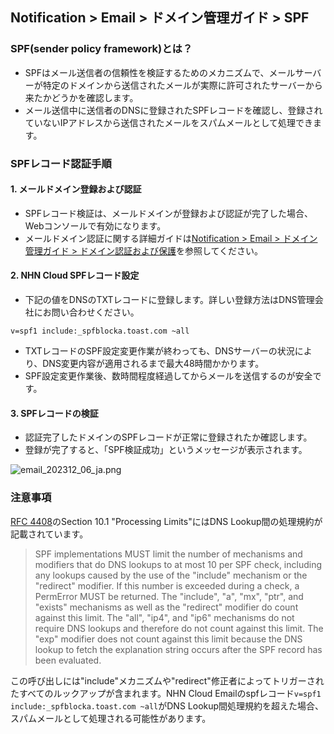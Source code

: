 ## Notification > Email > ドメイン管理ガイド > SPF

### SPF(sender policy framework)とは？
- SPFはメール送信者の信頼性を検証するためのメカニズムで、メールサーバーが特定のドメインから送信されたメールが実際に許可されたサーバーから来たかどうかを確認します。
- メール送信中に送信者のDNSに登録されたSPFレコードを確認し、登録されていないIPアドレスから送信されたメールをスパムメールとして処理できます。


### SPFレコード認証手順 

#### 1. メールドメイン登録および認証 
- SPFレコード検証は、メールドメインが登録および認証が完了した場合、Webコンソールで有効になります。
- メールドメイン認証に関する詳細ガイドは[Notification > Email > ドメイン管理ガイド > ドメイン認証および保護](https://docs.nhncloud.com/ja/Notification/Email/ja/domain-verification/)を参照してください。

#### 2. NHN Cloud SPFレコード設定
- 下記の値をDNSのTXTレコードに登録します。詳しい登録方法はDNS管理会社にお問い合わせください。

```
v=spf1 include:_spfblocka.toast.com ~all
```

- TXTレコードのSPF設定変更作業が終わっても、DNSサーバーの状況により、DNS変更内容が適用されるまで最大48時間かかります。
- SPF設定変更作業後、数時間程度経過してからメールを送信するのが安全です。

#### 3. SPFレコードの検証
- 認証完了したドメインのSPFレコードが正常に登録されたか確認します。
- 登録が完了すると、「SPF検証成功」というメッセージが表示されます。

![email_202312_06_ja.png](https://kr1-api-object-storage.nhncloudservice.com/v1/AUTH_2acdfabf4efe4efc8a04c00b348110c9/cdn_origin/prod_email/email_202312_06_ja.png)


### 注意事項
[RFC 4408](https://datatracker.ietf.org/doc/rfc4408/?include_text=1)のSection 10.1 "Processing Limits"にはDNS Lookup間の処理規約が記載されています。

> SPF implementations MUST limit the number of mechanisms and modifiers that do DNS lookups to at most 10 per SPF check, including any lookups caused by the use of the "include" mechanism or the "redirect" modifier. If this number is exceeded during a check, a PermError MUST be returned. The "include", "a", "mx", "ptr", and "exists" mechanisms as well as the "redirect" modifier do count against this limit. The "all", "ip4", and "ip6" mechanisms do not require DNS lookups and therefore do not count against this limit. The "exp" modifier does not count against this limit because the DNS lookup to fetch the explanation string occurs after the SPF record has been evaluated.

この呼び出しには"include"メカニズムや"redirect"修正者によってトリガーされたすべてのルックアップが含まれます。NHN Cloud Emailのspfレコード`v=spf1 include:_spfblocka.toast.com ~all`がDNS Lookup間処理規約を超えた場合、スパムメールとして処理される可能性があります。
